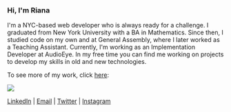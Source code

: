 ### Hi, I'm Riana

I'm a NYC-based web developer who is always ready for a challenge. I graduated from New York University with a BA in Mathematics. Since then, I studied code on my own and at General Assembly, where I later worked as a Teaching Assistant. Currently, I'm working as an Implementation Developer at AudioEye. In my free time you can find me working on projects to develop my skills in old and new technologies. 

To see more of my work, click [here](https://r-shahid.github.io): 

[![](https://res.cloudinary.com/rshahid/image/upload/v1607217615/portfolio/project_images_7_lr5pdv.png)](https://r-shahid.github.io)

[LinkedIn](https://www.linkedin.com/in/rianashahid) | [Email](mailto:info@rianashahid.com) | [Twitter](https://twitter.com/RianaShahid) | [Instagram](https://instagram.com/rianashahid)
